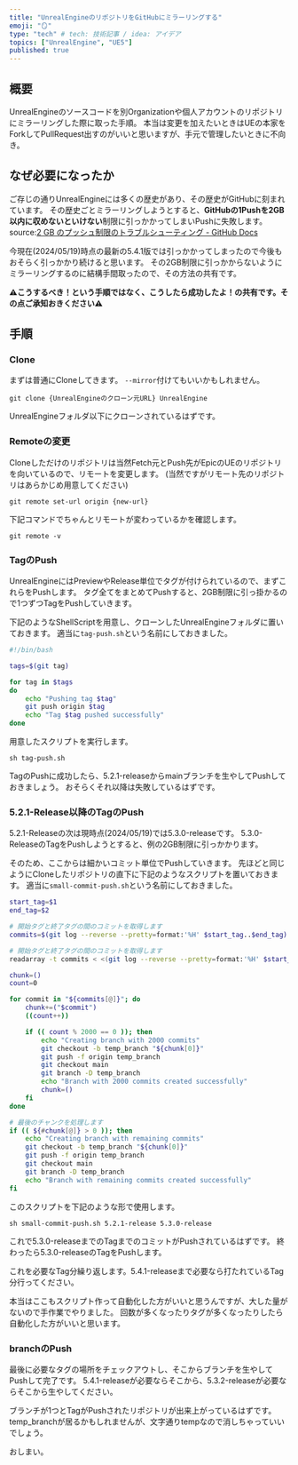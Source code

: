 ```yaml
---
title: "UnrealEngineのリポジトリをGitHubにミラーリングする"
emoji: "🪞"
type: "tech" # tech: 技術記事 / idea: アイデア
topics: ["UnrealEngine", "UE5"]
published: true
---
```


## 概要
UnrealEngineのソースコードを別Organizationや個人アカウントのリポジトリにミラーリングした際に取った手順。
本当は変更を加えたいときはUEの本家をForkしてPullRequest出すのがいいと思いますが、手元で管理したいときに不向き。


## なぜ必要になったか
ご存じの通りUnrealEngineには多くの歴史があり、その歴史がGitHubに刻まれています。
その歴史ごとミラーリングしようとすると、**GitHubの1Pushを2GB以内に収めないといけない**制限に引っかかってしまいPushに失敗します。
source:[2 GB のプッシュ制限のトラブルシューティング \- GitHub Docs](https://docs.github.com/ja/get-started/using-git/troubleshooting-the-2-gb-push-limit)


今現在(2024/05/19)時点の最新の5.4.1版では引っかかってしまったので今後もおそらく引っかかり続けると思います。
その2GB制限に引っかからないようにミラーリングするのに結構手間取ったので、その方法の共有です。

**⚠️こうするべき！という手順ではなく、こうしたら成功したよ！の共有です。その点ご承知おきください⚠️**

## 手順
### Clone
まずは普通にCloneしてきます。
`--mirror`付けてもいいかもしれません。
```
git clone {UnrealEngineのクローン元URL} UnrealEngine
```
UnrealEngineフォルダ以下にクローンされているはずです。

### Remoteの変更

Cloneしただけのリポジトリは当然Fetch元とPush先がEpicのUEのリポジトリを向いているので、リモートを変更します。
(当然ですがリモート先のリポジトリはあらかじめ用意してください)
```
git remote set-url origin {new-url}
```

下記コマンドでちゃんとリモートが変わっているかを確認します。
```
git remote -v
```

### TagのPush

UnrealEngineにはPreviewやRelease単位でタグが付けられているので、まずこれらをPushします。
タグ全てをまとめてPushすると、2GB制限に引っ掛かるので1つずつTagをPushしていきます。

下記のようなShellScriptを用意し、クローンしたUnrealEngineフォルダに置いておきます。
適当に`tag-push.sh`という名前にしておきました。

``` sh
#!/bin/bash

tags=$(git tag)

for tag in $tags
do
    echo "Pushing tag $tag"
    git push origin $tag
    echo "Tag $tag pushed successfully"
done
```

用意したスクリプトを実行します。
```
sh tag-push.sh
```

TagのPushに成功したら、5.2.1-releaseからmainブランチを生やしてPushしておきましょう。
おそらくそれ以降は失敗しているはずです。

### 5.2.1-Release以降のTagのPush

5.2.1-Releaseの次は現時点(2024/05/19)では5.3.0-releaseです。
5.3.0-ReleaseのTagをPushしようとすると、例の2GB制限に引っかかります。

そのため、ここからは細かいコミット単位でPushしていきます。
先ほどと同じようにCloneしたリポジトリの直下に下記のようなスクリプトを置いておきます。
適当に`small-commit-push.sh`という名前にしておきました。

``` sh
start_tag=$1
end_tag=$2

# 開始タグと終了タグの間のコミットを取得します
commits=$(git log --reverse --pretty=format:'%H' $start_tag..$end_tag)

# 開始タグと終了タグの間のコミットを取得します
readarray -t commits < <(git log --reverse --pretty=format:'%H' $start_tag..$end_tag)

chunk=()
count=0

for commit in "${commits[@]}"; do
    chunk+=("$commit")
    ((count++))

    if (( count % 2000 == 0 )); then
        echo "Creating branch with 2000 commits"
        git checkout -b temp_branch "${chunk[0]}"
        git push -f origin temp_branch
        git checkout main
        git branch -D temp_branch
        echo "Branch with 2000 commits created successfully"
        chunk=()
    fi
done

# 最後のチャンクを処理します
if (( ${#chunk[@]} > 0 )); then
    echo "Creating branch with remaining commits"
    git checkout -b temp_branch "${chunk[0]}"
    git push -f origin temp_branch
    git checkout main
    git branch -D temp_branch
    echo "Branch with remaining commits created successfully"
fi
```

このスクリプトを下記のような形で使用します。
```
sh small-commit-push.sh 5.2.1-release 5.3.0-release
```

これで5.3.0-releaseまでのTagまでのコミットがPushされているはずです。
終わったら5.3.0-releaseのTagをPushします。

これを必要なTag分繰り返します。5.4.1-releaseまで必要なら打たれているTag分行ってください。

本当はここもスクリプト作って自動化した方がいいと思うんですが、大した量がないので手作業でやりました。
回数が多くなったりタグが多くなったりしたら自動化した方がいいと思います。

### branchのPush
最後に必要なタグの場所をチェックアウトし、そこからブランチを生やしてPushして完了です。
5.4.1-releaseが必要ならそこから、5.3.2-releaseが必要ならそこから生やしてください。

ブランチが1つとTagがPushされたリポジトリが出来上がっているはずです。
temp_branchが居るかもしれませんが、文字通りtempなので消しちゃっていいでしょう。

おしまい。